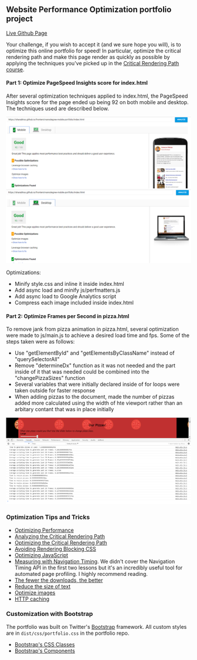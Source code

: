 ## Website Performance Optimization portfolio project

[Live Github Page](https://sharabhss.github.io/frontend-nanodegree-mobile-portfolio/)

Your challenge, if you wish to accept it (and we sure hope you will), is to optimize this online portfolio for speed! In particular, optimize the critical rendering path and make this page render as quickly as possible by applying the techniques you've picked up in the [Critical Rendering Path course](https://www.udacity.com/course/ud884).

#### Part 1: Optimize PageSpeed Insights score for index.html

After several optimization techniques applied to index.html, the PageSpeed Insights score for the page ended up being 92 on both mobile and desktop. The techniques used are described below.

![PageSpeed Mobile](img/index-pagespeed-mobile.PNG)
![PageSpeed Desktop](img/index-pagespeed-desktop.PNG)

Optimizations:
* Minify style.css and inline it inside index.html
* Add async load and minify js/perfmatters.js
* Add async load to Google Analytics script
* Compress each image included inside index.html

#### Part 2: Optimize Frames per Second in pizza.html

To remove jank from pizza animation in pizza.html, several optimization were made to js/main.js to achieve a desired load time and fps. Some of the steps taken were as follows:
* Use "getElementById" and "getElementsByClassName" instead of "querySelectorAll"
* Remove "determineDx" function as it was not needed and the part inside of it that was needed could be combined into the "changePizzaSizes" function
* Several variables that were initially declared inside of for loops were taken outside for faster response
* When adding pizzas to the document, made the number of pizzas added more calculated using the width of hte viewport rather than an arbitary contant that was in place initially

![DevTools](img/devtools-pizza.PNG)

### Optimization Tips and Tricks
* [Optimizing Performance](https://developers.google.com/web/fundamentals/performance/ "web performance")
* [Analyzing the Critical Rendering Path](https://developers.google.com/web/fundamentals/performance/critical-rendering-path/analyzing-crp.html "analyzing crp")
* [Optimizing the Critical Rendering Path](https://developers.google.com/web/fundamentals/performance/critical-rendering-path/optimizing-critical-rendering-path.html "optimize the crp!")
* [Avoiding Rendering Blocking CSS](https://developers.google.com/web/fundamentals/performance/critical-rendering-path/render-blocking-css.html "render blocking css")
* [Optimizing JavaScript](https://developers.google.com/web/fundamentals/performance/critical-rendering-path/adding-interactivity-with-javascript.html "javascript")
* [Measuring with Navigation Timing](https://developers.google.com/web/fundamentals/performance/critical-rendering-path/measure-crp.html "nav timing api"). We didn't cover the Navigation Timing API in the first two lessons but it's an incredibly useful tool for automated page profiling. I highly recommend reading.
* <a href="https://developers.google.com/web/fundamentals/performance/optimizing-content-efficiency/eliminate-downloads.html">The fewer the downloads, the better</a>
* <a href="https://developers.google.com/web/fundamentals/performance/optimizing-content-efficiency/optimize-encoding-and-transfer.html">Reduce the size of text</a>
* <a href="https://developers.google.com/web/fundamentals/performance/optimizing-content-efficiency/image-optimization.html">Optimize images</a>
* <a href="https://developers.google.com/web/fundamentals/performance/optimizing-content-efficiency/http-caching.html">HTTP caching</a>

### Customization with Bootstrap
The portfolio was built on Twitter's <a href="http://getbootstrap.com/">Bootstrap</a> framework. All custom styles are in `dist/css/portfolio.css` in the portfolio repo.

* <a href="http://getbootstrap.com/css/">Bootstrap's CSS Classes</a>
* <a href="http://getbootstrap.com/components/">Bootstrap's Components</a>
